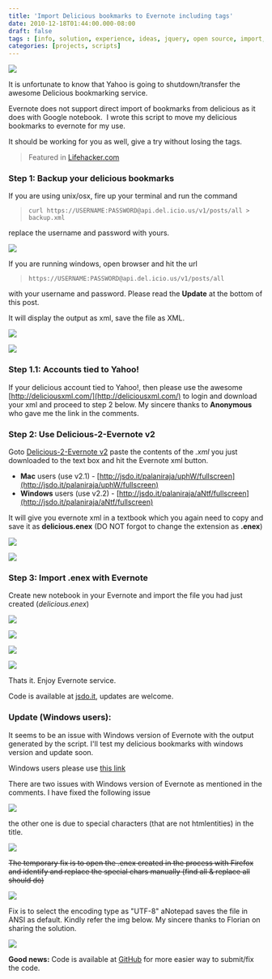 ```yaml
---
title: 'Import Delicious bookmarks to Evernote including tags'
date: 2010-12-18T01:44:00.000-08:00
draft: false
tags : [info, solution, experience, ideas, jquery, open source, import, delicious, bookmarks, evernote, commands, Tips]
categories: [projects, scripts]
---
```


[![](/assets/enex.png)](/assets/enex.png)

It is unfortunate to know that Yahoo is going to shutdown/transfer the awesome Delicious bookmarking service.  
  
Evernote does not support direct import of bookmarks from delicious as it does with Google notebook.  I wrote this script to move my delicious bookmarks to evernote for my use.  
  
It should be working for you as well, give a try without losing the tags.  
  
> Featured in [Lifehacker.com](https://lifehacker.com/5715601/import-delicious-bookmarks-into-evernote-tags-and-all)  
  
### Step 1: Backup your delicious bookmarks  
  
If you are using unix/osx, fire up your terminal and run the command  
  

> `curl https://USERNAME:PASSWORD@api.del.icio.us/v1/posts/all > backup.xml`

replace the username and password with yours.  
  

[![](/assets/nix.png)](/assets/nix.png)

  
  
  
If you are running windows, open browser and hit the url  
  

> `https://USERNAME:PASSWORD@api.del.icio.us/v1/posts/all`

with your username and password. Please read the **Update** at the bottom of this post.  
  
It will display the output as xml, save the file as XML.  
  

[![](/assets/win-1.png)](/assets/win-1.png)

  

[![](/assets/win-2.png)](/assets/win-2.png)

  
  
### Step 1.1: Accounts tied to Yahoo!  
  
If your delicious account tied to Yahoo!, then please use the awesome [http://deliciousxml.com/](http://deliciousxml.com/) to login and download your xml and proceed to step 2 below. My sincere thanks to **Anonymous** who gave me the link in the comments.  
  
  
### Step 2: Use Delicious-2-Evernote v2  
  
Goto [Delicious-2-Evernote v2](http://jsdo.it/palaniraja/uphW/fullscreen) paste the contents of the _.xml_ you just downloaded to the text box and hit the Evernote xml button.  
  
* **Mac** users (use v2.1) - [http://jsdo.it/palaniraja/uphW/fullscreen](http://jsdo.it/palaniraja/uphW/fullscreen)  
* **Windows** users (use v2.2) - [http://jsdo.it/palaniraja/aNtf/fullscreen](http://jsdo.it/palaniraja/aNtf/fullscreen)  
  
It will give you evernote xml in a textbook which you again need to copy and save it as **delicious.enex** (DO NOT forgot to change the extension as **.enex**)  
  

[![](/assets/del2ever.png)](/assets/del2ever.png)

  

[![](/assets/del2ever-2.png)](/assets/del2ever-2.png)

  

  

### Step 3: Import .enex with Evernote 

  

Create new notebook in your Evernote and import the file you had just created (_delicious.enex_)

  

[![](/assets/Screen-shot-2010-12-24-at-6.28.45-PM.png)](/assets/Screen-shot-2010-12-24-at-6.28.45-PM.png)

  

[![](/assets/import2.png)](/assets/import2.png)

  

[![](/assets/progress.png)](/assets/progress.png)

  

  

[![](/assets/happy.png)](/assets/happy.png)

  
  
Thats it. Enjoy Evernote service.  
  
Code is available at [jsdo.it](http://jsdo.it/palaniraja/uphW/), updates are welcome.  
  
  
### Update (Windows users):  
  
It seems to be an issue with Windows version of Evernote with the output generated by the script. I'll test my delicious bookmarks with windows version and update soon.  
  
Windows users please use [this link](http://jsdo.it/palaniraja/aNtf/fullscreen)  
  
There are two issues with Windows version of Evernote as mentioned in the comments. I have fixed the following issue  
  

[![](/assets/error2.png)](/assets/error2.png)

  

  
the other one is due to special characters (that are not htmlentities) in the title.  
  

[![](/assets/err3.png)](/assets/err3.png)

  
  
~~The temporary fix is to open the .enex created in the process with Firefox and identify and replace the special chars manually (find all & replace all should do)~~  
  

[![](/assets/Screen-shot-2010-12-21-at-12.03.36-AM.png)](/assets/Screen-shot-2010-12-21-at-12.03.36-AM.png)

  
  
Fix is to select the encoding type as "UTF-8" aNotepad saves the file in ANSI as default. Kindly refer the img below. My sincere thanks to Florian on sharing the solution.  
  

[![](/assets/win-fixes.png)](/assets/win-fixes.png)


  
**Good news:** Code is available at [GitHub](https://github.com/palaniraja/delicious2evernote) for more easier way to submit/fix the code.
